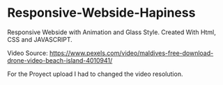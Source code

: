 # Responsive-Webside-Hapiness
Responsive Webside with Animation and Glass Style. Created With Html,  CSS and JAVASCRIPT.

Video Source: https://www.pexels.com/video/maldives-free-download-drone-video-beach-island-4010941/

For the Proyect upload I had to changed the video resolution.
